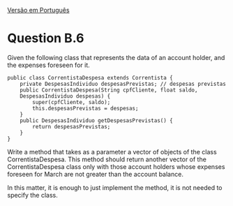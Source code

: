[Versão em Português](Enunciado.md)

# Question B.6

Given the following class that represents the data of an account holder, and the expenses foreseen for it.

```
public class CorrentistaDespesa extends Correntista {
    private DespesasIndividuo despesasPrevistas; // despesas previstas
    public CorrentistaDespesa(String cpfCliente, float saldo,
    DespesasIndividuo despesas) {
        super(cpfCliente, saldo);
        this.despesasPrevistas = despesas;
    }
    public DespesasIndividuo getDespesasPrevistas() {
        return despesasPrevistas;
    }
}
```
Write a method that takes as a parameter a vector of objects of the class CorrentistaDespesa. This method should return another vector of the CorrentistaDespesa class only with those account holders whose expenses foreseen for March are not greater than the account balance.

In this matter, it is enough to just implement the method, it is not needed to specify the class.